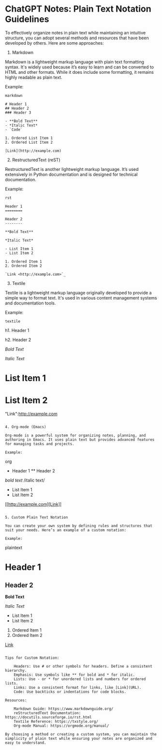 # ChatGPT Notes: Plain Text Notation Guidelines

To effectively organize notes in plain text while maintaining an intuitive structure, you can adopt several methods and resources that have been developed by others. Here are some approaches:

1. Markdown

Markdown is a lightweight markup language with plain text formatting syntax. It's widely used because it’s easy to learn and can be converted to HTML and other formats. While it does include some formatting, it remains highly readable as plain text.

Example:

```
markdown

# Header 1
## Header 2
### Header 3

- **Bold Text**
- *Italic Text*
- `Code`

1. Ordered List Item 1
2. Ordered List Item 2

[Link](http://example.com)
```

2. RestructuredText (reST)

RestructuredText is another lightweight markup language. It’s used extensively in Python documentation and is designed for technical documentation.

Example:

```
rst

Header 1
========

Header 2
--------

**Bold Text**

*Italic Text*

- List Item 1
- List Item 2

1. Ordered Item 1
2. Ordered Item 2

`Link <http://example.com>`_
```

3. Textile

Textile is a lightweight markup language originally developed to provide a simple way to format text. It's used in various content management systems and documentation tools.

Example:

```
textile

```
h1. Header 1

h2. Header 2

*Bold Text*

_Italic Text_

# List Item 1
# List Item 2

"Link":http://example.com
```

4. Org-mode (Emacs)

Org-mode is a powerful system for organizing notes, planning, and authoring in Emacs. It uses plain text but provides advanced features for managing tasks and projects.

Example:

```
org

* Header 1
** Header 2

*bold text*
/italic text/

- List Item 1
- List Item 2

[[http://example.com][Link]]
```

5. Custom Plain Text Notation

You can create your own system by defining rules and structures that suit your needs. Here’s an example of a custom notation:

Example:

```
plaintext

# Header 1
## Header 2

**Bold Text**

*Italic Text*

- List Item 1
- List Item 2

1. Ordered Item 1
2. Ordered Item 2

[Link](http://example.com)
```

Tips for Custom Notation:

    Headers: Use # or other symbols for headers. Define a consistent hierarchy.
    Emphasis: Use symbols like ** for bold and * for italic.
    Lists: Use - or * for unordered lists and numbers for ordered lists.
    Links: Use a consistent format for links, like [Link](URL).
    Code: Use backticks or indentations for code blocks.

Resources:

    Markdown Guide: https://www.markdownguide.org/
    reStructuredText Documentation: https://docutils.sourceforge.io/rst.html
    Textile Reference: https://txstyle.org/
    Org-mode Manual: https://orgmode.org/manual/

By choosing a method or creating a custom system, you can maintain the simplicity of plain text while ensuring your notes are organized and easy to understand.